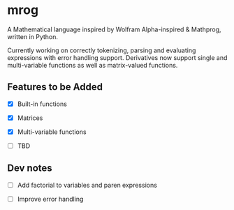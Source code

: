 # mrog

A Mathematical language inspired by Wolfram Alpha-inspired & Mathprog, written in Python.

Currently working on correctly tokenizing, parsing and evaluating expressions with error handling support. Derivatives now support single and multi-variable functions as well as matrix-valued functions.

## Features to be Added
- [x] Built-in functions
- [x] Matrices
- [x] Multi-variable functions
- [ ] TBD
  

## Dev notes
- [ ] Add factorial to variables and paren expressions
- [ ] Improve error handling


